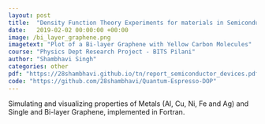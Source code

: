 ```yaml
---
layout: post
title:  "Density Function Theory Experiments for materials in Semiconductor Devices"
date:   2019-02-02 00:00:00 +00:00
image: /bi_layer_graphene.png
imagetext: "Plot of a Bi-layer Graphene with Yellow Carbon Molecules"
course: "Physics Dept Research Project - BITS Pilani"
author: "Shambhavi Singh"
categories: other
pdf: "https://28shambhavi.github.io/tn/report_semiconductor_devices.pdf"
code: "https://github.com/28shambhavi/Quantum-Espresso-DOP"
---
```

Simulating and visualizing properties of Metals (Al, Cu, Ni, Fe and Ag) and Single and Bi-layer Graphene, implemented in Fortran.
